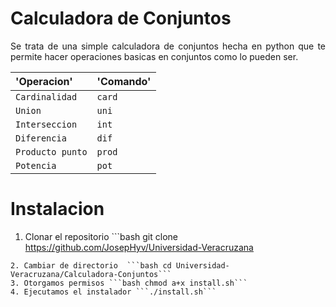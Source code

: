 Calculadora de Conjuntos 
========================
<p align = "justify">
Se trata de una simple calculadora de conjuntos hecha en python que te permite hacer operaciones basicas en conjuntos como lo pueden ser.
</p>

|      'Operacion'    |   'Comando'    |
|:--------------------|:---------------|
| `Cardinalidad`      | `card`		   |
| `Union`             | `uni`		   |
| `Interseccion`	  | `int`		   |
| `Diferencia`        | `dif`		   |
| `Producto punto`    | `prod`		   |
| `Potencia`          | `pot`		   |

# Instalacion 
1. Clonar el repositorio ```bash 
git clone https://github.com/JosepHyv/Universidad-Veracruzana 
```
2. Cambiar de directorio  ```bash cd Universidad-Veracruzana/Calculadora-Conjuntos```
3. Otorgamos permisos ```bash chmod a+x install.sh```
4. Ejecutamos el instalador ```./install.sh``` 


